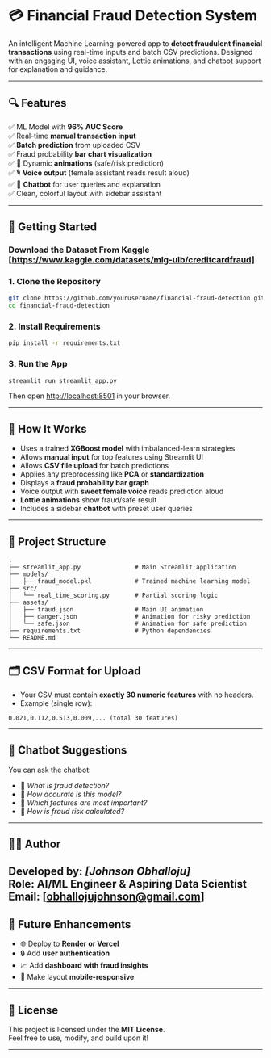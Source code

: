 # 💳 Financial Fraud Detection System

An intelligent Machine Learning-powered app to **detect fraudulent financial transactions** using real-time inputs and batch CSV predictions. Designed with an engaging UI, voice assistant, Lottie animations, and chatbot support for explanation and guidance.

---

## 🔍 Features

✅ ML Model with **96% AUC Score**  
✅ Real-time **manual transaction input**  
✅ **Batch prediction** from uploaded CSV  
✅ Fraud probability **bar chart visualization**  
✅ 🎥 Dynamic **animations** (safe/risk prediction)  
✅ 🎙️ **Voice output** (female assistant reads result aloud)  
✅ 🤖 **Chatbot** for user queries and explanation  
✅ Clean, colorful layout with sidebar assistant

---

## 🚀 Getting Started

### Download the Dataset From Kaggle [https://www.kaggle.com/datasets/mlg-ulb/creditcardfraud]

### 1. Clone the Repository
```bash
git clone https://github.com/yourusername/financial-fraud-detection.git
cd financial-fraud-detection
```

### 2. Install Requirements
```bash
pip install -r requirements.txt
```

### 3. Run the App
```bash
streamlit run streamlit_app.py
```

Then open [http://localhost:8501](http://localhost:8501) in your browser.

---

## 🧠 How It Works

- Uses a trained **XGBoost model** with imbalanced-learn strategies
- Allows **manual input** for top features using Streamlit UI
- Allows **CSV file upload** for batch predictions
- Applies any preprocessing like **PCA** or **standardization**
- Displays a **fraud probability bar graph**
- Voice output with **sweet female voice** reads prediction aloud
- **Lottie animations** show fraud/safe result
- Includes a sidebar **chatbot** with preset user queries

---

## 📁 Project Structure

```
.
├── streamlit_app.py               # Main Streamlit application
├── models/
│   ├── fraud_model.pkl            # Trained machine learning model
├── src/
│   └── real_time_scoring.py       # Partial scoring logic
├── assets/
│   ├── fraud.json                 # Main UI animation
│   ├── danger.json                # Animation for risky prediction
│   └── safe.json                  # Animation for safe prediction
├── requirements.txt               # Python dependencies
└── README.md
```

---

## 🗂️ CSV Format for Upload

- Your CSV must contain **exactly 30 numeric features** with no headers.
- Example (single row):

```csv
0.021,0.112,0.513,0.009,... (total 30 features)
```

---

## 🤖 Chatbot Suggestions

You can ask the chatbot:

- 💬 *What is fraud detection?*  
- 💬 *How accurate is this model?*  
- 💬 *Which features are most important?*  
- 💬 *How is fraud risk calculated?*

---

## 🧑‍💻 Author

**Developed by:** *[Johnson Obhalloju]*  
**Role:** AI/ML Engineer & Aspiring Data Scientist  
**Email:** [obhallojujohnson@gmail.com]
---

## 📌 Future Enhancements

- 🌐 Deploy to **Render or Vercel**
- 🔒 Add **user authentication**
- 📈 Add **dashboard with fraud insights**
- 📱 Make layout **mobile-responsive**

---

## 📜 License

This project is licensed under the **MIT License**.  
Feel free to use, modify, and build upon it!

---
```
